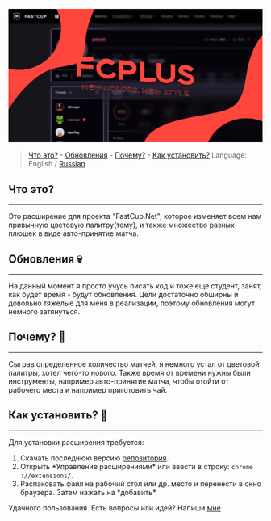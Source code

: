 ![FCPLUS](https://raw.githubusercontent.com/delirxgod/FCPlus/master/images/preview.png)

> [Что это?](https://github.com/delirxgod/FCPlus#what-is) -
> [Обновления](https://github.com/delirxgod/FCPlus#what-is) -
> [Почему?](https://github.com/delirxgod/FCPlus#what-is) -
> [Как установить?](https://github.com/delirxgod/FCPlus#what-is)
>  Language: English / [Russian](https://raw.githubusercontent.com/delirxgod/FCPlus/master/README_RUS.md)


## Что это?
----------------------------------------
Это расширение для проекта "FastCup.Net", которое изменяет всем нам привычную цветовую палитру(тему), и также множество разных плюшек в виде авто-принятие матча.

## Обновления :skull:
----------------------------------------
На данный момент я просто учусь писать код и тоже еще студент, занят, как будет время - будут обновления. Цели достаточно обширны и довольно тяжелые для меня в реализации, поэтому обновления могут немного затянуться.

## Почему? :woozy_face:
----------------------------------------
Сыграв определенное количество матчей, я немного устал от цветовой палитры, хотел чего-то нового. Также время от времени нужны были инструменты, например авто-принятие матча, чтобы отойти от рабочего места и например приготовить чай.

## Как установить? :hear_no_evil:
----------------------------------------
Для установки расширения требуется:
1. Скачать последнюю версию [репозитория](https://github.com/delirxgod/FCPlus/releases).
2. Открыть \*Управление расширениями\* или ввести в строку: `chrome ://extensions/`.
3. Распаковать файл на рабочий стол или др. место и перенести в окно браузера. Затем нажать на \*добавить\*.

Удачного пользования. Есть вопросы или идей? Напиши [мне](https://vk.com/d3lir)